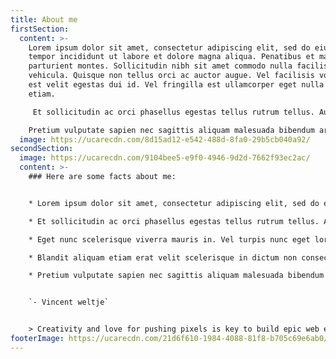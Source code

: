 ```yaml
---
title: About me
firstSection:
  content: >-
    Lorem ipsum dolor sit amet, consectetur adipiscing elit, sed do eiusmod
    tempor incididunt ut labore et dolore magna aliqua. Penatibus et magnis dis
    parturient montes. Sollicitudin nibh sit amet commodo nulla facilisi nullam
    vehicula. Quisque non tellus orci ac auctor augue. Vel facilisis volutpat
    est velit egestas dui id. Vel fringilla est ullamcorper eget nulla facilisi
    etiam.

     Et sollicitudin ac orci phasellus egestas tellus rutrum tellus. Augue eget arcu dictum varius duis at consectetur lorem. Arcu cursus euismod quis viverra nibh cras pulvinar mattis nunc. Condimentum id venenatis a condimentum vitae. Eget nunc scelerisque viverra mauris in. Vel turpis nunc eget lorem dolor sed viverra ipsum nunc. Mattis aliquam faucibus purus in massa tempor. Blandit aliquam etiam erat velit scelerisque in dictum non consectetur. Placerat orci nulla pellentesque dignissim enim sit. 

    Pretium vulputate sapien nec sagittis aliquam malesuada bibendum arcu. Varius quam quisque id diam vel quam elementum pulvinar. Tortor at auctor urna nunc id cursus. Nullam ac tortor vitae purus faucibus ornare suspendisse. Cras adipiscing enim eu turpis egestas.
  image: https://ucarecdn.com/8d15ad12-e542-488d-8fa0-29b5cb040a92/
secondSection:
  image: https://ucarecdn.com/9104bee5-e9f0-4946-9d2d-7662f93ec2ac/
  content: >-
    ### Here are some facts about me:


    * Lorem ipsum dolor sit amet, consectetur adipiscing elit, sed do eiusmod tempor incididunt ut labore et dolore magna aliqua.

    * Et sollicitudin ac orci phasellus egestas tellus rutrum tellus. Augue eget arcu dictum varius duis at consectetur lorem. Arcu cursus euismod quis viverra nibh cras pulvinar mattis nunc. Condimentum id venenatis a condimentum vitae. 

    * Eget nunc scelerisque viverra mauris in. Vel turpis nunc eget lorem dolor sed viverra ipsum nunc. Mattis aliquam faucibus purus in massa tempor. 

    * Blandit aliquam etiam erat velit scelerisque in dictum non consectetur. Placerat orci nulla pellentesque dignissim enim sit. 

    * Pretium vulputate sapien nec sagittis aliquam malesuada bibendum arcu. 


    `- Vincent weltje`


    > Creativity and love for pushing pixels is key to build epic web experienced that blow people’s minds.
footerImage: https://ucarecdn.com/21d6f610-1984-4088-81f8-b705c69e6ab0/
---
```

